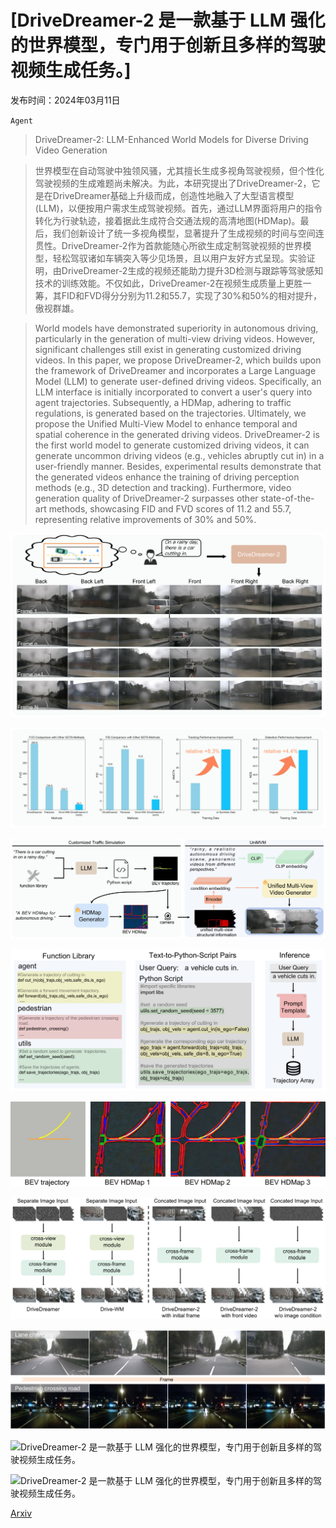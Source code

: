 # [DriveDreamer-2 是一款基于 LLM 强化的世界模型，专门用于创新且多样的驾驶视频生成任务。]

发布时间：2024年03月11日

`Agent`

> DriveDreamer-2: LLM-Enhanced World Models for Diverse Driving Video Generation

> 世界模型在自动驾驶中独领风骚，尤其擅长生成多视角驾驶视频，但个性化驾驶视频的生成难题尚未解决。为此，本研究提出了DriveDreamer-2，它是在DriveDreamer基础上升级而成，创造性地融入了大型语言模型(LLM)，以便按用户需求生成驾驶视频。首先，通过LLM界面将用户的指令转化为行驶轨迹，接着据此生成符合交通法规的高清地图(HDMap)。最后，我们创新设计了统一多视角模型，显著提升了生成视频的时间与空间连贯性。DriveDreamer-2作为首款能随心所欲生成定制驾驶视频的世界模型，轻松驾驭诸如车辆突入等少见场景，且以用户友好方式呈现。实验证明，由DriveDreamer-2生成的视频还能助力提升3D检测与跟踪等驾驶感知技术的训练效能。不仅如此，DriveDreamer-2在视频生成质量上更胜一筹，其FID和FVD得分分别为11.2和55.7，实现了30%和50%的相对提升，傲视群雄。

> World models have demonstrated superiority in autonomous driving, particularly in the generation of multi-view driving videos. However, significant challenges still exist in generating customized driving videos. In this paper, we propose DriveDreamer-2, which builds upon the framework of DriveDreamer and incorporates a Large Language Model (LLM) to generate user-defined driving videos. Specifically, an LLM interface is initially incorporated to convert a user's query into agent trajectories. Subsequently, a HDMap, adhering to traffic regulations, is generated based on the trajectories. Ultimately, we propose the Unified Multi-View Model to enhance temporal and spatial coherence in the generated driving videos. DriveDreamer-2 is the first world model to generate customized driving videos, it can generate uncommon driving videos (e.g., vehicles abruptly cut in) in a user-friendly manner. Besides, experimental results demonstrate that the generated videos enhance the training of driving perception methods (e.g., 3D detection and tracking). Furthermore, video generation quality of DriveDreamer-2 surpasses other state-of-the-art methods, showcasing FID and FVD scores of 11.2 and 55.7, representing relative improvements of 30% and 50%.

![DriveDreamer-2 是一款基于 LLM 强化的世界模型，专门用于创新且多样的驾驶视频生成任务。](../../../paper_images/2403.06845/x1.png)

![DriveDreamer-2 是一款基于 LLM 强化的世界模型，专门用于创新且多样的驾驶视频生成任务。](../../../paper_images/2403.06845/x2.png)

![DriveDreamer-2 是一款基于 LLM 强化的世界模型，专门用于创新且多样的驾驶视频生成任务。](../../../paper_images/2403.06845/x3.png)

![DriveDreamer-2 是一款基于 LLM 强化的世界模型，专门用于创新且多样的驾驶视频生成任务。](../../../paper_images/2403.06845/x4.png)

![DriveDreamer-2 是一款基于 LLM 强化的世界模型，专门用于创新且多样的驾驶视频生成任务。](../../../paper_images/2403.06845/x5.png)

![DriveDreamer-2 是一款基于 LLM 强化的世界模型，专门用于创新且多样的驾驶视频生成任务。](../../../paper_images/2403.06845/x6.png)

![DriveDreamer-2 是一款基于 LLM 强化的世界模型，专门用于创新且多样的驾驶视频生成任务。](../../../paper_images/2403.06845/x7.png)

![DriveDreamer-2 是一款基于 LLM 强化的世界模型，专门用于创新且多样的驾驶视频生成任务。](../../../paper_images/2403.06845/x8.png)

![DriveDreamer-2 是一款基于 LLM 强化的世界模型，专门用于创新且多样的驾驶视频生成任务。](../../../paper_images/2403.06845/x9.png)

[Arxiv](https://arxiv.org/abs/2403.06845)